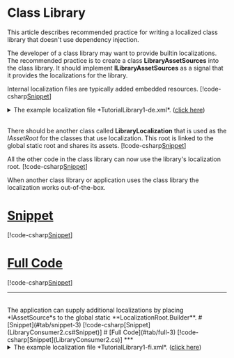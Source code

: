 ﻿# Class Library

This article describes recommended practice for writing a localized class library that doesn't use dependency injection.

The developer of a class library may want to provide builtin localizations. 
The recommended practice is to create a class **LibraryAssetSources** into the class library.
It should implement **ILibraryAssetSources** as a signal that it provides the localizations for the library.

Internal localization files are typically added embedded resources.
[!code-csharp[Snippet](LibraryAssetSources.cs)]
<details>
  <summary>The example localization file *TutorialLibrary1-de.xml*.  (<u>click here</u>)</summary>
[!code-xml[Snippet](../../TutorialLibrary1-de.xml)]
</details>
<br/>

There should be another class called **LibraryLocalization** that is used as the *IAssetRoot* for the classes that use localization.
This root is linked to the global static root and shares its assets.
[!code-csharp[Snippet](LibraryLocalization.cs)]
<br/> 

All the other code in the class library can now use the library's localization root.
[!code-csharp[Snippet](MyClass.cs)]
<br/>

When another class library or application uses the class library the localization works out-of-the-box.
# [Snippet](#tab/snippet-2)
[!code-csharp[Snippet](LibraryConsumer1.cs#Snippet)]
# [Full Code](#tab/full-2)
[!code-csharp[Snippet](LibraryConsumer1.cs)]
***

<br/>
The application can supply additional localizations by placing *IAssetSource*s to the global static **LocalizationRoot.Builder**.
# [Snippet](#tab/snippet-3)
[!code-csharp[Snippet](LibraryConsumer2.cs#Snippet)]
# [Full Code](#tab/full-3)
[!code-csharp[Snippet](LibraryConsumer2.cs)]
***

<details>
  <summary>The example localization file *TutorialLibrary1-fi.xml*.  (<u>click here</u>)</summary>
[!code-xml[Snippet](../../TutorialLibrary1-fi.xml)]
</details>
<br/>
